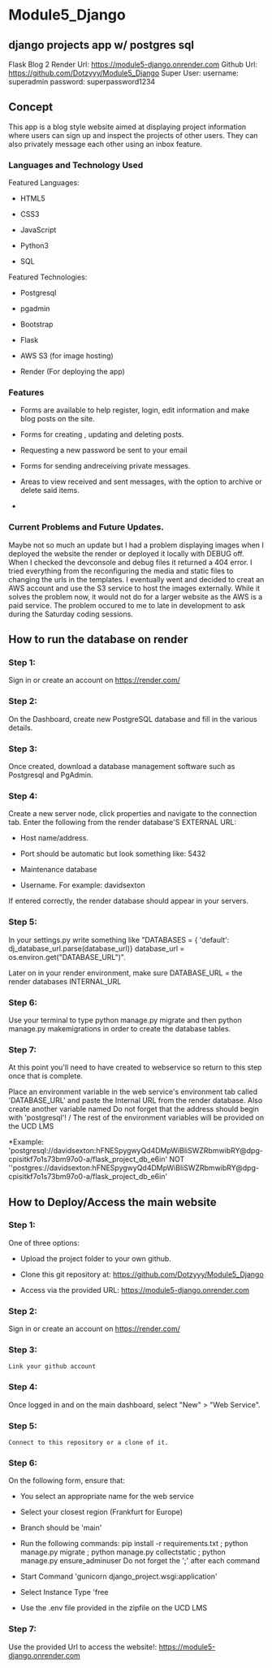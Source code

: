 # Module5_Django
## django projects app w/ postgres sql
Flask Blog 2
Render Url: https://module5-django.onrender.com
Github Url: https://github.com/Dotzyyy/Module5_Django
Super User: username: superadmin
           password: superpassword1234

## Concept

This app is a blog style website aimed at displaying project information where users can sign up and inspect the projects of other users. They can also privately message each other using an inbox feature.

### Languages and Technology Used

Featured Languages:

* HTML5

* CSS3

* JavaScript

* Python3

* SQL

Featured Technologies:

* Postgresql

* pgadmin

* Bootstrap 

* Flask

* AWS S3 (for image hosting)

* Render (For deploying the app)

### Features



* Forms are available to help register, login, edit information and make blog posts on the site.

* Forms for creating , updating and deleting posts.

* Requesting a new password be sent to your email

* Forms for sending andreceiving private messages.

* Areas to view received and sent messages, with the option to archive or delete said items.

*






### Current Problems and Future Updates.

Maybe not so much an update but I had a problem displaying images when I deployed the website the render or deployed it locally with DEBUG off. 
When I checked the devconsole and debug files it returned a 404 error. I tried everything from the reconfiguring the media and static files to changing the urls in the templates. I eventually went and decided to creat an AWS account and use the S3 service to host the images externally. While it solves the problem now, it would not do for a larger website as the AWS is a paid service. The problem occured to me to late in development to ask during the Saturday coding sessions.

## How to run the database on render

### Step 1:

Sign in or create an account on https://render.com/

### Step 2:

On the Dashboard, create new PostgreSQL database and fill in the various details.

### Step 3:

Once created, download a database management software such as Postgresql and PgAdmin.

### Step 4: 

Create a new server node, click properties and navigate to the connection tab.
Enter the following from the render database'S EXTERNAL URL:

* Host name/address. 

* Port should be automatic but look something like: 5432

* Maintenance database

* Username. For example: davidsexton

If entered correctly, the render database should appear in your servers.

### Step 5:

In your settings.py write something like 
"DATABASES = {
    'default': dj_database_url.parse(database_url)}
database_url = os.environ.get("DATABASE_URL")".

Later on in your render environment, make sure DATABASE_URL = the render databases INTERNAL_URL

### Step 6:

Use your terminal to type python manage.py migrate and then python manage.py makemigrations in order to create the database tables.

### Step 7:
At this point you'll need to have created to webservice so return to this step once that is complete.

Place an environment variable in the web service's environment tab called 'DATABASE_URL' and paste the Internal URL from the render database. Also create another variable named
Do not forget that the address should begin with 'postgresql'! / The rest of the environment variables will be provided on the UCD LMS

*Example: 'postgresql://davidsexton:hFNESpygwyQd4DMpWiBliSWZRbmwibRY@dpg-cpisitkf7o1s73bm97o0-a/flask_project_db_e6in' NOT ''postgres://davidsexton:hFNESpygwyQd4DMpWiBliSWZRbmwibRY@dpg-cpisitkf7o1s73bm97o0-a/flask_project_db_e6in'
            


## How to Deploy/Access the main website

### Step 1:

One of three options:

* Upload the project folder to your own github.

* Clone this git repository at: https://github.com/Dotzyyy/Module5_Django

* Access via the provided URL: https://module5-django.onrender.com

### Step 2:
    
   Sign in or create an account on https://render.com/

### Step 3:

    Link your github account

### Step 4:

   Once logged in and on the main dashboard, select "New" > "Web Service".

### Step 5:

    Connect to this repository or a clone of it.

### Step 6:

On the following form, ensure that:

* You select an appropriate name for the web service

* Select your closest region (Frankfurt for Europe)

* Branch should be 'main'

* Run the following commands: pip install -r requirements.txt ; python manage.py migrate ; python manage.py collectstatic ; python manage.py ensure_adminuser
    Do not forget the ';' after each command

* Start Command 'gunicorn django_project.wsgi:application'

* Select Instance Type 'free

* Use the .env file provided in the zipfile on the UCD LMS

### Step 7:

Use the provided Url to access the website!:
    https://module5-django.onrender.com